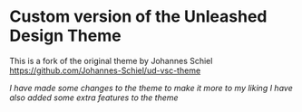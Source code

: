 # Custom version of the Unleashed Design Theme
This is a fork of the original theme by Johannes Schiel
https://github.com/Johannes-Schiel/ud-vsc-theme

_I have made some changes to the theme to make it more to my liking_
_I have also added some extra features to the theme_